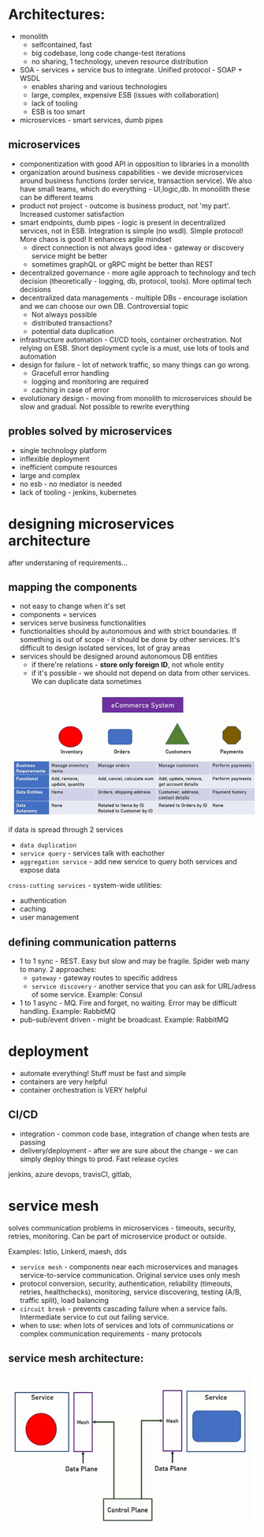 # Architectures:
* monolith 
    * selfcontained, fast
    * big codebase, long code change-test iterations
    * no sharing, 1 technology, uneven resource distribution
* SOA - services + service bus to integrate. Unified protocol - SOAP + WSDL
    * enables sharing and various technologies
    * large, complex, expensive ESB (issues with collaboration)
    * lack of tooling
    * ESB is too smart
* microservices - smart services, dumb pipes

## microservices
* componentization with good API in opposition to libraries in a monolith
* organization around business capabilities - we devide microservices around business functions (order service, transaction service). We also have small teams, which do everything - UI,logic,db. In monoilith these can be different teams
* product not project - outcome is business product, not 'my part'. Increased customer satisfaction
* smart endpoints, dumb pipes - logic is present in decentralized services, not in ESB. Integration is simple (no wsdl). SImple protocol! More chaos is good! It enhances agile mindset
	* direct connection is not always good idea - gateway or discovery service might be better
	* sometimes graphQL or gRPC might be better than REST
* decentralized governance - more agile approach to technology and tech decision (theoretically - logging, db, protocol, tools). More optimal tech decisions
* decentralized data managements - multiple DBs - encourage isolation and we can choose our own DB. Controversial topic
	* Not always possible
	* distributed transactions?
	* potential data duplication
* infrastructure automation - CI/CD tools, container orchestration. Not relying on ESB. Short deployment cycle is a must, use lots of tools and automation
* design for failure - lot of network traffic, so many things can go wrong. 
	* Gracefull error handling
	* logging and monitoring are required
	* caching in case of error
* evolutionary design - moving from monolith to microservices should be slow and gradual. Not possible to rewrite everything

## probles solved by microservices
* single technology platform
* inflexible deployment
* inefficient compute resources
* large and complex
* no esb - no mediator is needed
* lack of tooling - jenkins, kubernetes

# designing microservices architecture
after understaning of requirements...

## mapping the components
* not easy to change when it's set
* components = services
* services serve business functionalities
* functionalities should by autonomous and with strict boundaries. If something is out of scope - it should be done by other services. It's difficult to design isolated services, lot of gray areas
* services should be designed around autonomous DB entities
	* if there're relations - **store only foreign ID**, not whole entity
	* if it's possible - we should not depend on data from other services. We can duplicate data sometimes

![mapping](mappingComponents.png)

if data is spread through 2 services
* `data duplication`
* `service query` - services talk with eachother
* `aggregation service` - add new service to query both services and expose data

`cross-cutting services` - system-wide utilities:
* authentication
* caching
* user management

## defining communication patterns
* 1 to 1 sync - REST. Easy but slow and may be fragile. Spider web many to many. 2 approaches:
	* `gateway` - gateway routes to specific address
	* `service discovery` - another service that you can ask for URL/adress of some service. Example: Consul
* 1 to 1 async - MQ. Fire and forget, no waiting. Error may be difficult handling. Example: RabbitMQ
* pub-sub/event driven - might be broadcast. Example: RabbitMQ

# deployment
* automate everything! Stuff must be fast and simple
* containers are very helpful
* container orchestration is VERY helpful

## CI/CD
* integration - common code base, integration of change when tests are passing
* delivery/deployment - after we are sure about the change - we can simply deploy things to prod. Fast release cycles

jenkins, azure devops, travisCI, gitlab, 

# service mesh
solves communication problems in microservices - timeouts, security, retries, monitoring. Can be part of microservice product or outside.

Examples: Istio, Linkerd, maesh, dds

* `service mesh` - components near each microservices and manages service-to-service communication. Original service uses only mesh
* protocol conversion, security, authentication, reliability (timeouts, retries, healthchecks), monitoring, service discovering, testing (A/B, traffic split), load balancing
* `circuit break` - prevents cascading failure when a service fails. Intermediate service to cut out failing service.
* when to use: when lots of services and lots of communications or complex communication requirements - many protocols

## service mesh architecture:

![mesh](serviceMesh.png)



